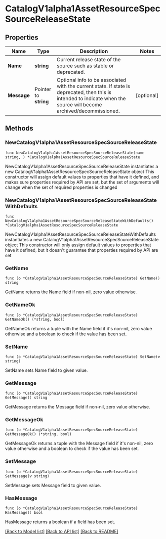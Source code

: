 # CatalogV1alpha1AssetResourceSpecSourceReleaseState

## Properties

Name | Type | Description | Notes
------------ | ------------- | ------------- | -------------
**Name** | **string** | Current release state of the source such as stable or deprecated. | 
**Message** | Pointer to **string** | Optional info to be associated with the current state. If state is deprecated, then this is intended to indicate when the source will become archived/decommissioned.  | [optional] 

## Methods

### NewCatalogV1alpha1AssetResourceSpecSourceReleaseState

`func NewCatalogV1alpha1AssetResourceSpecSourceReleaseState(name string, ) *CatalogV1alpha1AssetResourceSpecSourceReleaseState`

NewCatalogV1alpha1AssetResourceSpecSourceReleaseState instantiates a new CatalogV1alpha1AssetResourceSpecSourceReleaseState object
This constructor will assign default values to properties that have it defined,
and makes sure properties required by API are set, but the set of arguments
will change when the set of required properties is changed

### NewCatalogV1alpha1AssetResourceSpecSourceReleaseStateWithDefaults

`func NewCatalogV1alpha1AssetResourceSpecSourceReleaseStateWithDefaults() *CatalogV1alpha1AssetResourceSpecSourceReleaseState`

NewCatalogV1alpha1AssetResourceSpecSourceReleaseStateWithDefaults instantiates a new CatalogV1alpha1AssetResourceSpecSourceReleaseState object
This constructor will only assign default values to properties that have it defined,
but it doesn't guarantee that properties required by API are set

### GetName

`func (o *CatalogV1alpha1AssetResourceSpecSourceReleaseState) GetName() string`

GetName returns the Name field if non-nil, zero value otherwise.

### GetNameOk

`func (o *CatalogV1alpha1AssetResourceSpecSourceReleaseState) GetNameOk() (*string, bool)`

GetNameOk returns a tuple with the Name field if it's non-nil, zero value otherwise
and a boolean to check if the value has been set.

### SetName

`func (o *CatalogV1alpha1AssetResourceSpecSourceReleaseState) SetName(v string)`

SetName sets Name field to given value.


### GetMessage

`func (o *CatalogV1alpha1AssetResourceSpecSourceReleaseState) GetMessage() string`

GetMessage returns the Message field if non-nil, zero value otherwise.

### GetMessageOk

`func (o *CatalogV1alpha1AssetResourceSpecSourceReleaseState) GetMessageOk() (*string, bool)`

GetMessageOk returns a tuple with the Message field if it's non-nil, zero value otherwise
and a boolean to check if the value has been set.

### SetMessage

`func (o *CatalogV1alpha1AssetResourceSpecSourceReleaseState) SetMessage(v string)`

SetMessage sets Message field to given value.

### HasMessage

`func (o *CatalogV1alpha1AssetResourceSpecSourceReleaseState) HasMessage() bool`

HasMessage returns a boolean if a field has been set.


[[Back to Model list]](../README.md#documentation-for-models) [[Back to API list]](../README.md#documentation-for-api-endpoints) [[Back to README]](../README.md)


